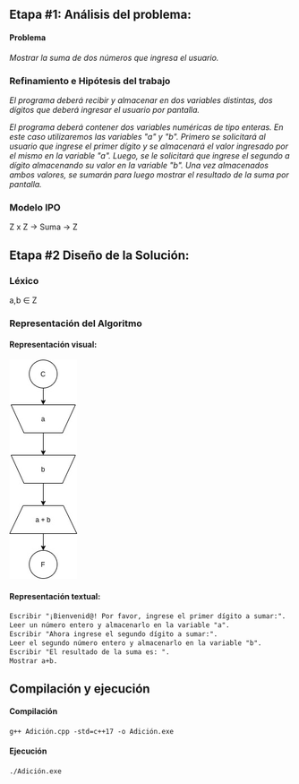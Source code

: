 ## Etapa #1: Análisis del problema:
#### Problema
*Mostrar la suma de dos números que ingresa el usuario.*

### Refinamiento e Hipótesis del trabajo
*El programa deberá recibir y almacenar en dos variables distintas, dos dígitos que deberá ingresar el usuario por pantalla.*

*El programa deberá contener dos variables numéricas de tipo enteras. En este caso utilizaremos las variables "a" y "b".*
*Primero se solicitará al usuario que ingrese el primer dígito y se almacenará el valor ingresado por el mismo en la variable "a". Luego, se le solicitará que ingrese el segundo a dígito almacenando su valor en la variable "b". Una vez almacenados ambos valores, se sumarán para luego mostrar el resultado de la suma por pantalla.*

### Modelo IPO
Z x Z → Suma → Z

## Etapa #2 Diseño de la Solución:
### Léxico
a,b ∈ Z

### Representación del Algoritmo
#### Representación visual:
![Diagrama de Chapin/Lindsay/UTN FRBA](https://github.com/florenciacamila1996/AED/blob/master/01-Adici%C3%B3n/representaci%C3%B3n%20visual.jpg)

#### Representación textual:
~~~
Escribir "¡Bienvenid@! Por favor, ingrese el primer dígito a sumar:".
Leer un número entero y almacenarlo en la variable "a".
Escribir "Ahora ingrese el segundo dígito a sumar:".
Leer el segundo número entero y almacenarlo en la variable "b".
Escribir "El resultado de la suma es: ".
Mostrar a+b.
~~~

## Compilación y ejecución
#### Compilación
    g++ Adición.cpp -std=c++17 -o Adición.exe

#### Ejecución
    ./Adición.exe